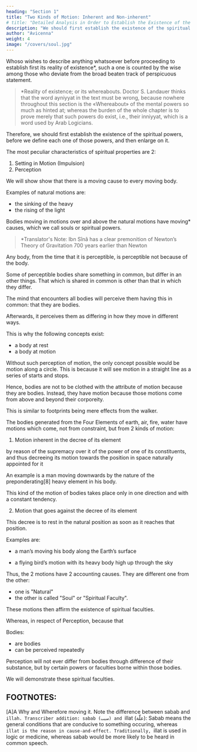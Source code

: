 ```yaml
---
heading: "Section 1"
title: "Two Kinds of Motion: Inherent and Non-inherent"
# title: "Detailed Analysis in Order to Establish the Existence of the Spiritual Faculties"
description: "We should first establish the existence of the spiritual powers, before we define each one of those powers, and then enlarge on it"
author: "Avicenna"
weight: 4
image: "/covers/soul.jpg"
---
```




Whoso wishes to describe anything whatsoever before proceeding to establish first its reality of existence*, such a one is counted by the wise among those who deviate from the broad beaten track of perspicuous statement. 

> *Reality of existence; or its whereabouts. Doctor S. Landauer thinks that the word ayniyyat in the text must be wrong, because nowhere throughout this section is the «Whereabout» of the mental powers so much as hinted at; whereas the burden of the whole chapter is to prove merely that such powers do exist, i.e., their inniyyat, which is a word used by Arab Logicians.


Therefore, we should first establish the existence of the spiritual powers, before we define each one of those powers, and then enlarge on it.

The most peculiar characteristics of spiritual properties are 2:

1. Setting in Motion (Impulsion)
2. Perception

We will show show that there is a moving cause to every moving body.

<!-- (ground, reason, motive, pretence)  -->

Examples of natural motions are:
- the sinking of the heavy
- the rising of the light

Bodies moving in motions over and above the natural motions have moving* causes, which we call souls or spiritual powers.

> *Translator's Note: Ibn Sînâ has a clear premonition of Newton’s Theory of Gravitation 700 years earlier than Newton


Any body, from the time that it is perceptible, is perceptible not because of the body.

<!-- in so far as it shows signs (traces) that it is perceptive, such perception by it cannot be validly ascribed to its body, except because of powers (faculties) in it that are capable of perception. -->

<!-- We now start by saying that not a shadow of doubt or perplexity hampers the mind, as to things, that  -->

Some of perceptible bodies share something in common, but differ in an other things. That which is shared in common is other than that in which they differ.

The mind that encounters all bodies will perceive them having this in common: that they are bodies.

Afterwards, it perceives them as differing in how they move in different ways. 

This is why the following concepts exist:
- a body at rest
- a body at motion 

Without such perception of motion, the only concept possible would be motion along a circle. This is because it will see motion in a straight line as a series of starts and stops. 
 <!-- it is established by its very form that it will not proceed save from stoppings and to stoppings (resting-places to resting-places).  -->

Hence, bodies are not to be clothed with the attribute of motion because they are bodies. Instead, they have motion because those motions come from above and beyond their corporeity. 

This is similar to footprints being mere effects from the walker.

The bodies generated from the Four Elements of earth, air, fire, water have motions which come, not from constraint, but from 2 kinds of motion:

 <!-- between which there is more or less difference:  -->

1. Motion inherent in the decree of its element

by reason of the supremacy over it of the power of one of its constituents, and thus decreeing its motion towards the position in space naturally appointed for it

An example is a man moving downwards by the nature of the preponderating[8] heavy element in his body.

This kind of the motion of bodies takes place only in one direction and with a constant tendency.

2. Motion that goes against the decree of its element

This decree is to rest in the natural position as soon as it reaches that position. 

Examples are:

- a man’s moving his body along the Earth’s surface
<!-- ; or else a moving away from the natural position when already separated from it -->
- a flying bird’s motion with its heavy body high up through the sky


Thus, the 2 motions have 2 accounting causes. They are different one from the other:
- one is "Natural"
- the other is called "Soul" or "Spiritual Faculty".

These motions then affirm the existence of spiritual faculties.

<!-- Hence it is quite sound, as to motion, to . -->

Whereas, in respect of Perception, because that 

Bodies:
- are bodies
- can be perceived repeatedly

 <!-- exist with this in common, viz. that they are bodies, and with this in distinction, viz. that they are repeatedly perceptive, it is quite manifest by the first (preceding) process of discrimination that  -->

Perception will not ever differ from bodies through difference of their substance, but by certain powers or faculties borne within those bodies. 

We will demonstrate these spiritual faculties. <!-- have an existence: and this is what we wished to . -->


## FOOTNOTES:

[A]A Why and Wherefore moving it. Note the difference between sabab and `illah. Transcriber addition: sabab (سبب) and `illat (علّة): Sabab means the general conditions that are conducive to something occuring, whereas `illat is the reason in cause-and-effect. Traditionally, `illat is used in logic or medicine, whereas sabab would be more likely to be heard in common speech.

